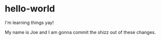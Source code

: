 # hello-world
I'm learning things yay!

My name is Joe and I am gonna commit the shizz out of these changes.
